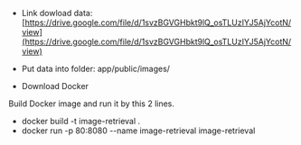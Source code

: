 - Link dowload data: [https://drive.google.com/file/d/1svzBGVGHbkt9lQ_osTLUzIYJ5AjYcotN/view](https://drive.google.com/file/d/1svzBGVGHbkt9lQ_osTLUzIYJ5AjYcotN/view)

- Put data into folder: app/public/images/

- Download Docker

Build Docker image and run it by this 2 lines.

- docker build -t image-retrieval .
- docker run -p 80:8080 --name image-retrieval image-retrieval
